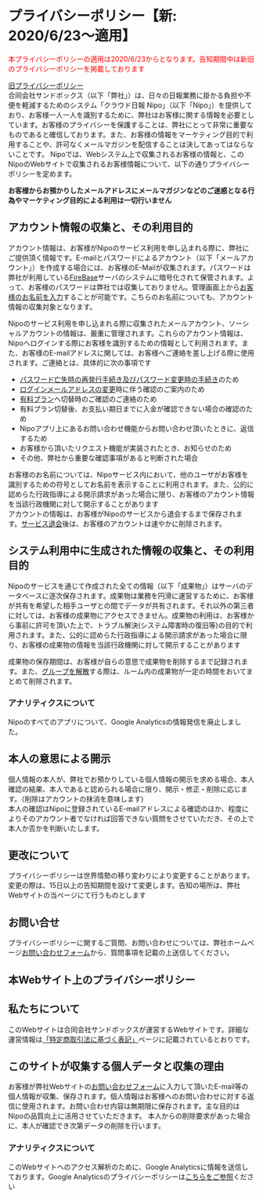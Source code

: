 # プライバシーポリシー【新: 2020/6/23〜適用】

<span style="color:red">本プライバシーポリシーの適用は2020/6/23からとなります。告知期間中は新旧のプライバシーポリシーを掲載しております</span>

[旧プライバシーポリシー](/rule/privacy_old)  
合同会社サンドボックス（以下「弊社」）は、日々の日報業務に掛かる負担や不便を軽減するためのシステム「クラウド日報 Nipo」（以下「Nipo」）を提供しており、お客様一人一人を識別するために、弊社はお客様に関する情報を必要としています。お客様のプライバシーを保護することは、弊社にとって非常に重要なものであると確信しております。また、お客様の情報をマーケティング目的で利用することや、許可なくメールマガジンを配信することは決してあってはならないことです。
Nipoでは、Webシステム上で収集されるお客様の情報と、このNipoのWebサイトで収集されるお客様情報について、以下の通りプライバシーポリシーを定めます。

**お客様からお預かりしたメールアドレスにメールマガジンなどのご迷惑となる行為やマーケティング目的による利用は一切行いません**


## アカウント情報の収集と、その利用目的
アカウント情報は、お客様がNipoのサービス利用を申し込まれる際に、弊社にご提供頂く情報です。E-mailとパスワードによるアカウント（以下「メールアカウント」）を作成する場合には、お客様のE-Mailが収集されます。パスワードは弊社が利用している[FireBase](https://firebase.google.com/)サーバのシステムに暗号化されて保管されます。よって、お客様のパスワードは弊社では収集しておりません。管理画面上から[お客様のお名前を入力](/manual/setting/edit_name)することが可能です。こちらのお名前についても、アカウント情報の収集対象となります。

Nipoのサービス利用を申し込まれる際に収集されたメールアカウント、ソーシャルアカウントの情報は、厳重に管理されます。これらのアカウント情報は、Nipoへログインする際にお客様を識別するための情報として利用されます。また、お客様のE-mailアドレスに関しては、お客様へご連絡を差し上げる際に使用されます。ご連絡とは、具体的に次の事項です
- [パスワード亡失時の再発行手続き及びパスワード変更時の手続き](/manual/account/edit_pw)のため
- [ログインメールアドレスの変更](/manual/account/edit_mail)時に伴う確認のご案内のため
- [有料プラン](/price/invoice)へ切替時のご確認のご連絡のため
- 有料プラン切替後、お支払い期日までに入金が確認できない場合の確認のため
- Nipoアプリ上にあるお問い合わせ機能からお問い合わせ頂いたときに、返信するため
- お客様から頂いたリクエスト機能が実装されたとき、お知らせのため
- その他、弊社から重要な確認事項があると判断された場合

お客様のお名前については、Nipoサービス内において、他のユーザがお客様を識別するための符号としてお名前を表示することに利用されます。また、公的に認めらた行政指導による開示請求があった場合に限り、お客様のアカウント情報を当該行政機関に対して開示することがあります  
アカウントの情報は、お客様がNipoのサービスから退会するまで保存されます。[サービス退会](/manual/account/revoke)後は、お客様のアカウントは速やかに削除されます。

## システム利用中に生成された情報の収集と、その利用目的
Nipoのサービスを通じて作成された全ての情報（以下「成果物」）はサーバのデータベースに逐次保存されます。成果物は業務を円滑に運営するために、お客様が共有を希望した相手ユーザとの間でデータが共有されます。それ以外の第三者に対しては、お客様の成果物にアクセスできません。成果物の利用は、お客様から事前に許可を頂いた上で、トラブル解決(システム障害時の復旧等)の目的で利用されます。また、公的に認めらた行政指導による開示請求があった場合に限り、お客様の成果物の情報を当該行政機関に対して開示することがあります

成果物の保存期間は、お客様が自らの意思で成果物を削除するまで記録されます。また、[グループを解散](/manual/group/about)する際は、ルーム内の成果物が一定の時間をおいてまとめて削除されます。

### アナリティクスについて
Nipoのすべてのアプリについて、Google Analyticsの情報発信を廃止しました。

## 本人の意思による開示
個人情報の本人が、弊社でお預かりしている個人情報の開示を求める場合、本人確認の結果、本人であると認められる場合に限り、開示・修正・削除に応じます。（削除はアカウントの抹消を意味します)  
本人の確認はNipoに登録されているE-mailアドレスによる確認のほか、程度によりそのアカウント者でなければ回答できない質問をさせていただき、その上で本人か否かを判断いたします。  


## 更改について
プライバシーポリシーは世界情勢の移り変わりにより変更することがあります。変更の際は、15日以上の告知期間を設けて変更します。告知の場所は、弊社Webサイトの当ページにて行うものとします

## お問い合せ
プライバシーポリシーに関するご質問、お問い合わせについては、弊社ホームページ[お問い合わせフォーム](https://sndbox.jp/inquery)から、質問事項を記載の上送信してください。

本Webサイト上のプライバシーポリシー
-------------------

## 私たちについて
このWebサイトは合同会社サンドボックスが運営するWebサイトです。詳細な運営情報は[「特定商取引法に基づく表記」](/rule/business-deal)ページに記載されているとおりです。

## このサイトが収集する個人データと収集の理由
お客様が弊社Webサイトの[お問い合わせフォーム](https://sndbox.jp/inquery)に入力して頂いたE-mail等の個人情報が収集、保存されます。個人情報はお客様へのお問い合わせに対する返信に使用されます。お問い合わせ内容は無期限に保存されます。主な目的はNipoの品質向上に活用させていただきます。
本人からの削除要求があった場合に、本人が確認でき次第データの削除を行います。

### アナリティクスについて
このWebサイトへのアクセス解析のために、Google Analyticsに情報を送信しております。Google Analyticsのプライバシーポリシーは[こちらをご参照](https://www.google.com/analytics/terms/jp.html)ください